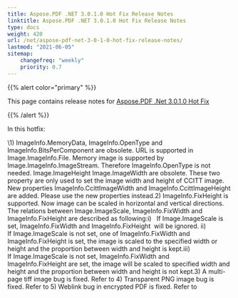 ```yaml
---
title: Aspose.PDF .NET 3.0.1.0 Hot Fix Release Notes
linktitle: Aspose.PDF .NET 3.0.1.0 Hot Fix Release Notes
type: docs
weight: 420
url: /net/aspose-pdf-net-3-0-1-0-hot-fix-release-notes/
lastmod: "2021-06-05"
sitemap:
    changefreq: "weekly"
    priority: 0.7
---
```


{{% alert color="primary" %}}

This page contains release notes for [Aspose.PDF .Net 3.0.1.0 Hot Fix](http://www.aspose.com/downloads/pdf/net/new-releases/aspose.pdf-.net-3.0.1.0-hot-fix/)

{{% /alert %}}

In this hotfix:

\1) ImageInfo.MemoryData, ImageInfo.OpenType and ImageInfo.BitsPerComponent are obsolete. URL is supported in Image.ImageInfo.File. Memory image is supported by Image.ImageInfo.ImageStream. Therefore ImageInfo.OpenType is not needed. Image.ImageHeight Image.ImageWidth are obsolete. These two property are only used to set the image width and height of CCITT image. New properties ImageInfo.CcittImageWidth and ImageInfo.CcittImageHeight are added. Please use the new properties instead.2) ImageInfo.FixHeight is supported. Now image can be scaled in horizontal and vertical directions. The relations between Image.ImageScale, ImageInfo.FixWidth and ImageInfo.FixHeight are described as following:i)   If Image.ImageScale is set, ImageInfo.FixWidth and ImageInfo.FixHeight  will be ignored. ii)  If Image.ImageScale is not set, one of ImageInfo.FixWidth and ImageInfo.FixHeight is set, the image is scaled to the specified width or height and the proportion between width and height is kept.iii) If Image.ImageScale is not set, ImageInfo.FixWidth and ImageInfo.FixHeight are set, the image will be scaled to specified width and height and the proportion between width and height is not kept.3) A multi-page tiff image bug is fixed. Refer to 4) Transparent PNG image bug is fixed. Refer to 5) Weblink bug in encrypted PDF is fixed. Refer to 


